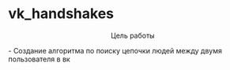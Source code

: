 # vk_handshakes
<p ## align="center">
Цель работы
</p>
- Создание алгоритма по поиску цепочки людей между двумя пользователя в вк
